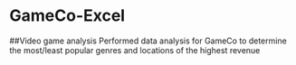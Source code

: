 # GameCo-Excel
##Video game analysis
Performed data analysis for GameCo to determine the most/least popular genres and locations of the highest revenue
